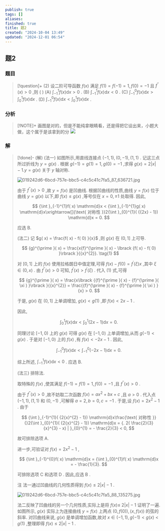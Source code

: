 ```yaml
---
publish: true
tags: []
aliases: 
finished: true
title: 题2
created: "2024-10-04 13:49"
updated: "2024-12-01 06:54"
---
```

## 题2
### 题目
> [!question]+
> (2) 设二阶可导函数 $f( x)$ 满足 $f( 1) = f( {-1}) = 1, f( 0) = - 1$ 且 ${f}^{\prime \prime }( x) > 0$ ,则 ( )
> (A) ${\int }_{-1}^{1}f( x) \mathrm{d}x > 0$ . 
> (B) ${\int }_{-1}^{1}f( x) \mathrm{d}x < 0$ .
> (C) ${\int }_{-1}^{0}f( x) \mathrm{d}x > {\int }_{0}^{1}f( x) \mathrm{d}x$ . 
> (D) ${\int }_{-1}^{0}f( x) \mathrm{d}x < {\int }_{0}^{1}f( x) \mathrm{d}x$ .
### 分析
> [!NOTE]+
> 画图是对的，但是不能纯拿眼睛看，还是得把它设出来，小题大做，这个属于是该拿到的分
> ![](https://img.hwenyi.tech/202411301258730.webp)
### 解
> [!done]-
> (解) (法一) 如图所示,用直线连接点 $( {-1,1}) ,( {0, - 1}) ,( {1,1})$ . 记这三点所过折线为 $y = g( x)$ . 根据 $g( {-1}) = g( 1) = 1, g( 0) = - 1$ ,求得 $g( x) = 2| x| - 1.y = g( x)$ 关于 $y$ 轴对称.
> 
> ![019242d6-6bcd-757e-bbc5-c4c5c41c7fa5_87_636721.jpg](https://img.hwenyi.tech/202409302017953.webp)
> 
> 由于 ${f}^{\prime \prime }( x) > 0$ ,故 $y = f( x)$ 是凹曲线. 根据凹曲线的性质,曲线 $y = f( x)$ 位于曲线 $y = g( x)$ 以下,即 $f( x) \leq g( x)$ ,等号仅在 $x = 0, \pm 1$ 处取得. 因此,
> 
> $$
> {\int }_{-1}^{1}f( x) \mathrm{d}x < {\int }_{-1}^{1}g( x) \mathrm{d}x\xrightarrow[]{\text{ 对称性 }}2{\int }_{0}^{1}( {{2x} - 1}) \mathrm{d}x = 0.
> $$
> 
> 应选 B.
> 
> (法二) 记 $g( x) = \frac{f( x) - f( 0) }{x}$ ,则 $g( x)$ 在 $(0,1\rbrack$ 上可导.
> 
> $$
> {g}^{\prime }( x) = \frac{x{f}^{\prime }( x) - \lbrack {f( x) - f( 0) }\rbrack }{{x}^{2}}. \tag{1}
> $$
> 
> 对 $\lbrack {0,1}\rbrack$ 上的 $f( x)$ 使用拉格朗日中值定理,可得 $f( x) - f( 0) = {f}^{\prime }( \xi ) x$ ,其中 $\xi \in ( {0, x})$ . 由 ${f}^{\prime \prime }( x) > 0$ 可知, ${f}^{\prime }( x) > {f}^{\prime }( \xi )$ . 代入 (1) 式,可得
> 
> $$
> {g}^{\prime }( x) = \frac{x\lbrack {{f}^{\prime }( x) - {f}^{\prime }( \xi ) }\rbrack }{{x}^{2}} = \frac{{f}^{\prime }( x) - {f}^{\prime }( \xi ) }{x} > 0.
> $$
> 
> 于是, $g( x)$ 在 $(0,1\rbrack$ 上单调增加, $g( x) < g( 1)$ ,即 $f( x) < {2x} - 1$ .
> 
> 因此,
> 
> $$
> {\int }_{0}^{1}f( x) \mathrm{d}x < {\int }_{0}^{1}( {{2x} - 1}) \mathrm{d}x = 0.
> $$
> 
> 同理讨论 $\lbrack - 1,0)$ 上的 $g( x)$ 可得 $g( x)$ 在 $\lbrack - 1,0)$ 上单调增加,从而 $g( {-1}) < g( x)$ . 于是对 $\lbrack - 1,0)$ 上的 $f( x)$ ,有 $f( x) < - {2x} - 1$ . 因此,
> 
> $$
> {\int }_{-1}^{0}f( x) \mathrm{d}x < {\int }_{-1}^{0}( {-{2x} - 1}) \mathrm{d}x = 0.
> $$
> 
> 综上所述, ${\int }_{-1}^{1}f( x) \mathrm{d}x < 0$ . 应选 B.
> 
> (法三) 排除法.
> 
> 取特殊的 $f( x)$ ,使其满足 $f( {-1}) = f( 1) = 1, f( 0) = - 1$ ,且 ${f}^{\prime \prime }( x) > 0$ .
> 
> 由于 ${f}^{\prime \prime }( x) > 0$ ,故不妨取二次函数 $f( x) = a{x}^{2} + {bx} + c$ ,且 $a > 0$ . 代入点 $( {-1,1}) ,( {1,1})$ 和 $( {0, - 1})$ ,可解得 $a = 2, b = 0, c = - 1$ . 于是,设 $f( x) = 2{x}^{2} - 1$ . 由于
> 
> $$
> {\int }_{-1}^{1}( {2{x}^{2} - 1}) \mathrm{d}x\frac{\text{ 对称性 }}{}2{\int }_{0}^{1}( {2{x}^{2} - 1}) \mathrm{d}x = {. 2( \frac{2}{3}{x}^{3} - x) | }_{0}^{1} = - \frac{2}{3} < 0,
> $$
> 
> 故可排除选项 A.
> 
> 进一步,可验证对 $f( x) = 2{x}^{2} - 1$ ,
> 
> $$
> {\int }_{-1}^{0}f( x) \mathrm{d}x = {\int }_{0}^{1}f( x) \mathrm{d}x = - \frac{1}{3}.
> $$
> 
> 可排除选项 $\mathrm{C}$ 和选项 $\mathrm{D}$ . 因此,应选 $\mathrm{B}$ .
> 
> 注 法一通过凹曲线的几何性质得到 $f( x) \leq 2| x| - 1$ .
> 
> ![019242d6-6bcd-757e-bbc5-c4c5c41c7fa5_88_135275.jpg](https://img.hwenyi.tech/202409302017954.webp)
> 
> 法二反映了凹曲线的另一个几何性质,实际上是将 $f( x) \leq$ $2| x| - 1$ 证明了一遍. 如图所示, $g( x)$ 实际上为连接曲线 $y = f( x)$ 上两点 $( {0, f( 0) }) ,( {x, f( x) })$ 的弦的斜率. 对凹曲线来说, $g( x)$ 是单调增加函数,故对 $x \in ( {-1,1}), g( {-1}) < g( x) < g( 1)$ ,整理即得 $f( x) \leq 2| x| - 1$ .
